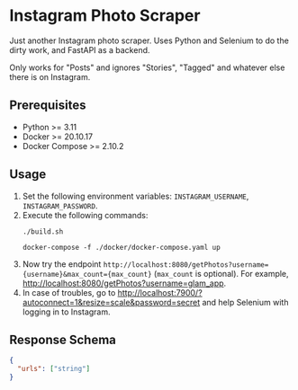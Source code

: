 # Instagram Photo Scraper

Just another Instagram photo scraper. Uses Python and Selenium to do the dirty work, and FastAPI as a backend.

Only works for "Posts" and ignores "Stories", "Tagged" and whatever else there is on Instagram.

## Prerequisites

* Python >= 3.11
* Docker >= 20.10.17
* Docker Compose >= 2.10.2

## Usage

1. Set the following environment variables: `INSTAGRAM_USERNAME`, `INSTAGRAM_PASSWORD`.
2. Execute the following commands:
    ```commandline
    ./build.sh
    
    docker-compose -f ./docker/docker-compose.yaml up
    ```
3. Now try the endpoint `http://localhost:8080/getPhotos?username={username}&max_count={max_count}` (`max_count` is optional). For example, [http://localhost:8080/getPhotos?username=glam_app](http://localhost:4444/getPhotos?username=glam_app).
4. In case of troubles, go to [http://localhost:7900/?autoconnect=1&resize=scale&password=secret](http://localhost:7900/?autoconnect=1&resize=scale&password=secret) and help Selenium with logging in to Instagram.

## Response Schema

```json
{
  "urls": ["string"]
}
```
